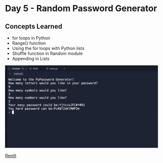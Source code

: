 # Day 5 - Random Password Generator 

## Concepts Learned 
- for loops in Python
- Range() function 
- Using the for loops with Python lists
- Shuffle function in Random module
- Appending in Lists
  




![Alt text](https://github.com/urvivipani/100-Days-of-Python-Programming/blob/main/Day-5-Password-Generator/Password%20Generator%20Op.png)

[Replit](https://replit.com/@urvinvipani/password-generator-start)
